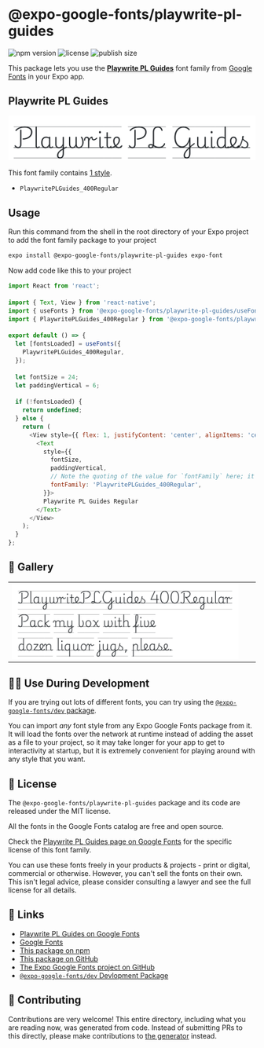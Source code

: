 # @expo-google-fonts/playwrite-pl-guides

![npm version](https://flat.badgen.net/npm/v/@expo-google-fonts/playwrite-pl-guides)
![license](https://flat.badgen.net/github/license/expo/google-fonts)
![publish size](https://flat.badgen.net/packagephobia/install/@expo-google-fonts/playwrite-pl-guides)

This package lets you use the [**Playwrite PL Guides**](https://fonts.google.com/specimen/Playwrite+PL+Guides) font family from [Google Fonts](https://fonts.google.com/) in your Expo app.

## Playwrite PL Guides

![Playwrite PL Guides](./font-family.png)

This font family contains [1 style](#-gallery).

- `PlaywritePLGuides_400Regular`

## Usage

Run this command from the shell in the root directory of your Expo project to add the font family package to your project
```sh
expo install @expo-google-fonts/playwrite-pl-guides expo-font
```

Now add code like this to your project
```js
import React from 'react';

import { Text, View } from 'react-native';
import { useFonts } from '@expo-google-fonts/playwrite-pl-guides/useFonts';
import { PlaywritePLGuides_400Regular } from '@expo-google-fonts/playwrite-pl-guides/400Regular';

export default () => {
  let [fontsLoaded] = useFonts({
    PlaywritePLGuides_400Regular,
  });

  let fontSize = 24;
  let paddingVertical = 6;

  if (!fontsLoaded) {
    return undefined;
  } else {
    return (
      <View style={{ flex: 1, justifyContent: 'center', alignItems: 'center' }}>
        <Text
          style={{
            fontSize,
            paddingVertical,
            // Note the quoting of the value for `fontFamily` here; it expects a string!
            fontFamily: 'PlaywritePLGuides_400Regular',
          }}>
          Playwrite PL Guides Regular
        </Text>
      </View>
    );
  }
};

```

## 🔡 Gallery


||||
|-|-|-|
|![PlaywritePLGuides_400Regular](.//400Regular/PlaywritePLGuides_400Regular.ttf.png)||||


## 👩‍💻 Use During Development

If you are trying out lots of different fonts, you can try using the [`@expo-google-fonts/dev` package](https://github.com/expo/google-fonts/tree/master/font-packages/dev#readme).

You can import *any* font style from any Expo Google Fonts package from it. It will load the fonts
over the network at runtime instead of adding the asset as a file to your project, so it may take longer
for your app to get to interactivity at startup, but it is extremely convenient
for playing around with any style that you want.

## 📖 License

The `@expo-google-fonts/playwrite-pl-guides` package and its code are released under the MIT license.

All the fonts in the Google Fonts catalog are free and open source.

Check the [Playwrite PL Guides page on Google Fonts](https://fonts.google.com/specimen/Playwrite+PL+Guides) for the specific license of this font family.

You can use these fonts freely in your products & projects - print or digital, commercial or otherwise. However, you can't sell the fonts on their own. This isn't legal advice, please consider consulting a lawyer and see the full license for all details.

## 🔗 Links

- [Playwrite PL Guides on Google Fonts](https://fonts.google.com/specimen/Playwrite+PL+Guides)
- [Google Fonts](https://fonts.google.com/)
- [This package on npm](https://www.npmjs.com/package/@expo-google-fonts/playwrite-pl-guides)
- [This package on GitHub](https://github.com/expo/google-fonts/tree/master/font-packages/playwrite-pl-guides)
- [The Expo Google Fonts project on GitHub](https://github.com/expo/google-fonts)
- [`@expo-google-fonts/dev` Devlopment Package](https://github.com/expo/google-fonts/tree/master/font-packages/dev)

## 🤝 Contributing

Contributions are very welcome! This entire directory, including what you are reading now, was generated from code. Instead of submitting PRs to this directly, please make contributions to [the generator](https://github.com/expo/google-fonts/tree/master/packages/generator) instead.
